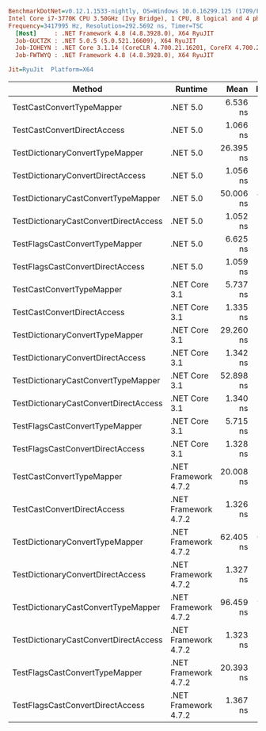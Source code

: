 ``` ini

BenchmarkDotNet=v0.12.1.1533-nightly, OS=Windows 10.0.16299.125 (1709/FallCreatorsUpdate/Redstone3)
Intel Core i7-3770K CPU 3.50GHz (Ivy Bridge), 1 CPU, 8 logical and 4 physical cores
Frequency=3417995 Hz, Resolution=292.5692 ns, Timer=TSC
  [Host]     : .NET Framework 4.8 (4.8.3928.0), X64 RyuJIT
  Job-GUCTZK : .NET 5.0.5 (5.0.521.16609), X64 RyuJIT
  Job-IOHEYN : .NET Core 3.1.14 (CoreCLR 4.700.21.16201, CoreFX 4.700.21.16208), X64 RyuJIT
  Job-FWTWYQ : .NET Framework 4.8 (4.8.3928.0), X64 RyuJIT

Jit=RyuJit  Platform=X64  

```
|                                Method |              Runtime |      Mean |    Median | Ratio | Allocated |
|-------------------------------------- |--------------------- |----------:|----------:|------:|----------:|
|             TestCastConvertTypeMapper |             .NET 5.0 |  6.536 ns |  6.539 ns |  4.93 |         - |
|           TestCastConvertDirectAccess |             .NET 5.0 |  1.066 ns |  1.065 ns |  0.80 |         - |
|       TestDictionaryConvertTypeMapper |             .NET 5.0 | 26.395 ns | 26.340 ns | 20.10 |         - |
|     TestDictionaryConvertDirectAccess |             .NET 5.0 |  1.056 ns |  1.058 ns |  0.80 |         - |
|   TestDictionaryCastConvertTypeMapper |             .NET 5.0 | 50.006 ns | 49.465 ns | 38.34 |      48 B |
| TestDictionaryCastConvertDirectAccess |             .NET 5.0 |  1.052 ns |  1.052 ns |  0.79 |         - |
|        TestFlagsCastConvertTypeMapper |             .NET 5.0 |  6.625 ns |  6.495 ns |  5.17 |         - |
|      TestFlagsCastConvertDirectAccess |             .NET 5.0 |  1.059 ns |  1.059 ns |  0.80 |         - |
|             TestCastConvertTypeMapper |        .NET Core 3.1 |  5.737 ns |  5.691 ns |  4.35 |         - |
|           TestCastConvertDirectAccess |        .NET Core 3.1 |  1.335 ns |  1.334 ns |  1.00 |         - |
|       TestDictionaryConvertTypeMapper |        .NET Core 3.1 | 29.260 ns | 28.978 ns | 22.55 |         - |
|     TestDictionaryConvertDirectAccess |        .NET Core 3.1 |  1.342 ns |  1.343 ns |  1.01 |         - |
|   TestDictionaryCastConvertTypeMapper |        .NET Core 3.1 | 52.898 ns | 52.618 ns | 39.97 |      48 B |
| TestDictionaryCastConvertDirectAccess |        .NET Core 3.1 |  1.340 ns |  1.341 ns |  1.01 |         - |
|        TestFlagsCastConvertTypeMapper |        .NET Core 3.1 |  5.715 ns |  5.704 ns |  4.31 |         - |
|      TestFlagsCastConvertDirectAccess |        .NET Core 3.1 |  1.328 ns |  1.329 ns |  1.00 |         - |
|             TestCastConvertTypeMapper | .NET Framework 4.7.2 | 20.008 ns | 19.980 ns | 15.07 |         - |
|           TestCastConvertDirectAccess | .NET Framework 4.7.2 |  1.326 ns |  1.329 ns |  1.00 |         - |
|       TestDictionaryConvertTypeMapper | .NET Framework 4.7.2 | 62.405 ns | 62.367 ns | 47.01 |         - |
|     TestDictionaryConvertDirectAccess | .NET Framework 4.7.2 |  1.327 ns |  1.326 ns |  1.00 |         - |
|   TestDictionaryCastConvertTypeMapper | .NET Framework 4.7.2 | 96.459 ns | 96.466 ns | 72.66 |      48 B |
| TestDictionaryCastConvertDirectAccess | .NET Framework 4.7.2 |  1.323 ns |  1.326 ns |  1.00 |         - |
|        TestFlagsCastConvertTypeMapper | .NET Framework 4.7.2 | 20.393 ns | 20.316 ns | 15.38 |         - |
|      TestFlagsCastConvertDirectAccess | .NET Framework 4.7.2 |  1.367 ns |  1.351 ns |  1.03 |         - |
